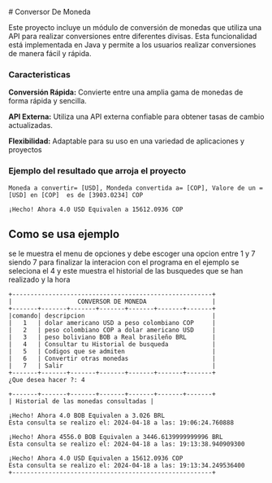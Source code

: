 
<i class="fa-solid fa-coins"></i> # Conversor De Moneda

Este proyecto incluye un módulo de conversión de monedas que utiliza una API para realizar conversiones entre diferentes divisas. Esta funcionalidad está implementada en Java y permite a los usuarios realizar conversiones de manera fácil y rápida.

### Caracteristicas
**Conversión Rápida:** Convierte entre una amplia gama de monedas de forma rápida y sencilla.

**API Externa:** Utiliza una API externa confiable para obtener tasas de cambio actualizadas.

**Flexibilidad:** Adaptable para su uso en una variedad de aplicaciones y proyectos

### Ejemplo del resultado que arroja el proyecto
```
Moneda a convertir= [USD], Mondeda convertida a= [COP], Valore de un = [USD] en [COP]  es de [3903.0234] COP

¡Hecho! Ahora 4.0 USD Equivalen a 15612.0936 COP
```




## Como se usa ejemplo

se le muestra el menu de opciones y debe escoger una opcion entre 1 y 7 siendo 7 para finalizar la interacion con el programa en el ejemplo se seleciona el 4 y este muestra el historial de las busquedes que se han realizado y la hora

```
+-------------------------------------------------------+
|                  CONVERSOR DE MONEDA                  |
+-------+-------+-------+-------+-------+-------+-------+
|comando| descripcion                                   |
|   1   | dolar americano USD a peso colombiano COP     |
|   2   | peso colombiano COP a dolar americano USD     |
|   3   | peso boliviano BOB a Real brasileño BRL       |
|   4   | Consultar tu Historial de busqueda            |
|   5   | Codigos que se admiten                        |
|   6   | Convertir otras monedas                       |
|   7   | Salir                                         |
+-------+-------+-------+-------+-------+-------+-------+
¿Que desea hacer ?: 4

+-------+-------+-------+-------+-------+-------+-------+
| Historial de las monedas consultadas |

¡Hecho! Ahora 4.0 BOB Equivalen a 3.026 BRL
Esta consulta se realizo el: 2024-04-18 a las: 19:06:24.760888

¡Hecho! Ahora 4556.0 BOB Equivalen a 3446.6139999999996 BRL
Esta consulta se realizo el: 2024-04-18 a las: 19:13:38.940909300

¡Hecho! Ahora 4.0 USD Equivalen a 15612.0936 COP
Esta consulta se realizo el: 2024-04-18 a las: 19:13:34.249536400
+-------------------------------------------------------+
```
